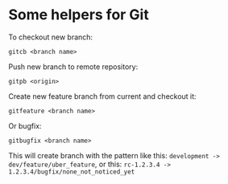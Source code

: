 # Some helpers for Git

To checkout new branch:

```gitcb <branch name>```

Push new branch to remote repository:

```gitpb <origin>```

Create new feature branch from current and checkout it:

```gitfeature <branch name>```

Or bugfix:

```gitbugfix <branch name>```

This will create branch with the pattern like this: ```development -> dev/feature/uber_feature```, or this: ```rc-1.2.3.4 -> 1.2.3.4/bugfix/none_not_noticed_yet```
